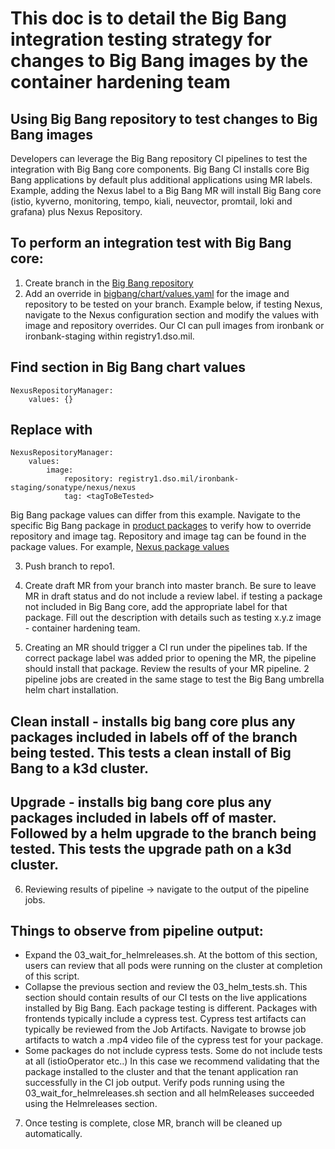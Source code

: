 # This doc is to detail the Big Bang integration testing strategy for changes to Big Bang images by the container hardening team

## Using Big Bang repository to test changes to Big Bang images

Developers can leverage the Big Bang repository CI pipelines to test the integration with Big Bang core components. Big Bang CI installs core Big Bang applications by default plus additional applications using MR labels. Example, adding the Nexus label to a Big Bang MR will install Big Bang core (istio, kyverno, monitoring, tempo, kiali, neuvector, promtail, loki and grafana) plus Nexus Repository.

## To perform an integration test with Big Bang core:

1. Create branch in the [Big Bang repository](https://repo1.dso.mil/big-bang/bigbang)
2. Add an override in [bigbang/chart/values.yaml](../../chart/values.yaml) for the image and repository to be tested on your branch. Example below, if testing Nexus, navigate to the Nexus configuration section and modify the values with image and repository overrides. Our CI can pull images from ironbank or ironbank-staging within registry1.dso.mil. 

## Find section in Big Bang chart values

    NexusRepositoryManager:
        values: {}

## Replace with

    NexusRepositoryManager:
        values:
            image:
                repository: registry1.dso.mil/ironbank-staging/sonatype/nexus/nexus
                tag: <tagToBeTested>

Big Bang package values can differ from this example. Navigate to the specific Big Bang package in [product packages](https://repo1.dso.mil/big-bang/product/packages) to verify how to override repository and image tag. Repository and image tag can be found in the package values. For example, [Nexus package values](https://repo1.dso.mil/big-bang/product/packages/nexus/-/blob/main/chart/values.yaml)

3. Push branch to repo1.

4. Create draft MR from your branch into master branch. Be sure to leave MR in draft status and do not include a review label. if testing a package not included in Big Bang core, add the appropriate label for that package. Fill out the description with details such as testing x.y.z image - container hardening team.

5. Creating an MR should trigger a CI run under the pipelines tab. If the correct package label was added prior to opening the MR, the pipeline should install that package. Review the results of your MR pipeline. 2 pipeline jobs are created in the same stage to test the Big Bang umbrella helm chart installation.

## Clean install - installs big bang core plus any packages included in labels off of the branch being tested. This tests a clean install of Big Bang to a k3d cluster.
## Upgrade - installs big bang core plus any packages included in labels off of master. Followed by a helm upgrade to the branch being tested. This tests the upgrade path on a k3d cluster.

6. Reviewing results of pipeline -> navigate to the output of the pipeline jobs.

## Things to observe from pipeline output:

- Expand the 03_wait_for_helmreleases.sh. At the bottom of this section, users can review that all pods were running on the cluster at completion of this script.
- Collapse the previous section and review the 03_helm_tests.sh. This section should contain results of our CI tests on the live applications installed by Big Bang. Each package testing is different. Packages with frontends typically include a cypress test. Cypress test artifacts can typically be reviewed from the Job Artifacts. Navigate to browse job artifacts to watch a .mp4 video file of the cypress test for your package.
- Some packages do not include cypress tests. Some do not include tests at all (istioOperator etc..) In this case we recommend validating that the package installed to the cluster and that the tenant application ran successfully in the CI job output. Verify pods running using the 03_wait_for_helmreleases.sh section and all helmReleases succeeded using the Helmreleases section.

7. Once testing is complete, close MR, branch will be cleaned up automatically.